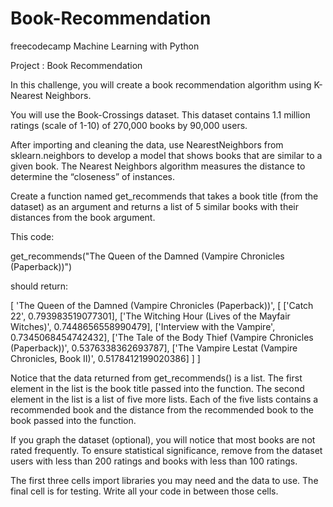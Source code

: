 # Book-Recommendation

freecodecamp Machine Learning with Python

Project : Book Recommendation

In this challenge, you will create a book recommendation algorithm using K-Nearest Neighbors.


You will use the Book-Crossings dataset. This dataset contains 1.1 million ratings (scale of 1-10) of 270,000 books by 90,000 users.


After importing and cleaning the data, use NearestNeighbors from sklearn.neighbors to develop a model that shows books that are similar to a given book. The Nearest Neighbors algorithm measures the distance to determine the “closeness” of instances.


Create a function named get_recommends that takes a book title (from the dataset) as an argument and returns a list of 5 similar books with their distances from the book argument.


This code:



get_recommends("The Queen of the Damned (Vampire Chronicles (Paperback))")


should return:


[
  'The Queen of the Damned (Vampire Chronicles (Paperback))',
  [
    ['Catch 22', 0.793983519077301], 
    ['The Witching Hour (Lives of the Mayfair Witches)', 0.7448656558990479], 
    ['Interview with the Vampire', 0.7345068454742432],
    ['The Tale of the Body Thief (Vampire Chronicles (Paperback))', 0.5376338362693787],
    ['The Vampire Lestat (Vampire Chronicles, Book II)', 0.5178412199020386]
  ]
]


Notice that the data returned from get_recommends() is a list. The first element in the list is the book title passed into the function. The second element in the list is a list of five more lists. Each of the five lists contains a recommended book and the distance from the recommended book to the book passed into the function.



If you graph the dataset (optional), you will notice that most books are not rated frequently. To ensure statistical significance, remove from the dataset users with less than 200 ratings and books with less than 100 ratings.



The first three cells import libraries you may need and the data to use. The final cell is for testing. Write all your code in between those cells.


